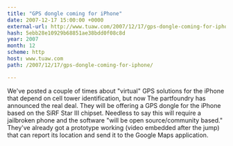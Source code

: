 ```yaml
---
title: "GPS dongle coming for iPhone"
date: 2007-12-17 15:00:00 +0000
external-url: http://www.tuaw.com/2007/12/17/gps-dongle-coming-for-iphone/
hash: 5ebb28e10929b68851ae38bdd0f08c8d
year: 2007
month: 12
scheme: http
host: www.tuaw.com
path: /2007/12/17/gps-dongle-coming-for-iphone/

---
```


We've posted a couple of times about "virtual" GPS solutions for the iPhone that depend on cell tower identification, but now The partfoundry has announced the real deal. They will be offering a GPS dongle for the iPhone based on the SiRF Star III chipset. Needless to say this will require a jailbroken phone and the software "will be open source/community based." They've already got a prototype working (video embedded after the jump) that can report its location and send it to the Google Maps application.
